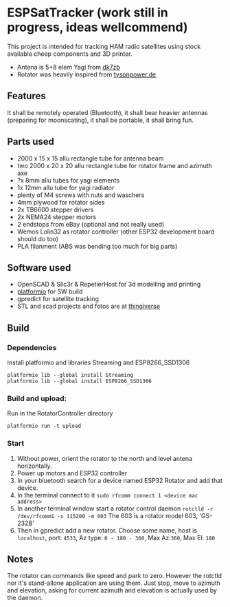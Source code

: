 # ESPSatTracker (work still in progress, ideas wellcommend)

This project is intended for tracking HAM radio satellites using stock available cheep components and 3D printer. 
* Antena is 5+8 elem Yagi from [dk7zb](https://www.qsl.net/dk7zb/Duoband/5+8_2m-70cm.htm)
* Rotator was heavily inspired from [tysonpower.de](https://tysonpower.de/blog/diy-az-el-antenna-rotator-for-under-150)

## Features
It shall be remotely operated (Bluetooth), it shall bear heavier antennas (preparing for moonscating), it shall be portable, it shall bring fun.

## Parts used
* 2000 x 15 x 15 allu rectangle tube for antenna beam
* two 2000 x 20 x 20 allu rectangle tube for rotator frame and azimuth axe
* ?x 8mm allu tubes for yagi elements
* 1x 12mm allu tube for yagi radiator
* plenty of M4 screws with nuts and waschers
* 4mm plywood for rotator sides
* 2x TB6600 stepper drivers
* 2x NEMA24 stepper motors
* 2 endstops from eBay (optional and not really used)
* Wemos Lolin32 as rotator controller (other ESP32 development board should do too)
* PLA filanment (ABS was bending too much for big parts)

## Software used
* OpenSCAD & Slic3r & RepetierHost for 3d modelling and printing
* [platformio](https://platformio.org) for SW build
* gpredict for satellite tracking
* STL and scad projects and fotos are at [thingiverse](https://www.thingiverse.com/thing:4246844)

## Build
### Dependencies
Install platformio and libraries Streaming and ESP8266_SSD1306
```
platformio lib --global install Streaming
platformio lib --global install ESP8266_SSD1306
```
### Build and upload:
Run in the RotatorController directory
```
platformio run -t upload
```

### Start
1. Without power, orient the rotator to the north and level antena horizontally.
1. Power up motors and ESP32 controller
1. In your bluetooth search for a device named ESP32 Rotator and add that device.
1. In the terminal connect to it `sudo rfcomm connect 1 <device mac address>`
1. In another terminal window start a rotator control daemon `rotctld -r /dev/rfcomm1 -s 115200 -m 603` The 603 is a rotator model 603, 'GS-232B'
1. Then in gpredict add a new rotator. Choose some name, host is `localhost`, port: `4533`, Az type: `0 - 180 - 360`, Max Az:`360`, Max El: `180`

## Notes
The rotator can commands like speed and park to zero. However the rotctld nor it's stand-allone application are using them. Just stop, move to azimuth and elevation, asking for current azimuth and elevation is actually used by the daemon.  
